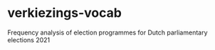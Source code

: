 # verkiezings-vocab
Frequency analysis of election programmes for Dutch parliamentary elections 2021
